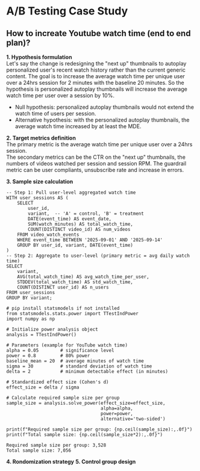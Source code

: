 # A/B Testing Case Study

## How to increate Youtube watch time (end to end plan)?

**1. Hypothesis formulation**  
Let's say the change is redesigning the "next up" thumbnails to autoplay personalized user's recent watch history rather than the current generic content. The goal is to increase the average watch time per unique user over a 24hrs session for 2 minutes with the baseline 20 minutes. So the hypothesis is personalized autoplay thumbnails will increase the average watch time per user over a session by 10%.
- Null hypothesis: personalized autoplay thumbnails would not extend the watch time of users per session.  
- Alternative hypothesis: with the personalized autoplay thumbnails, the average watch time increased by at least the MDE.

**2. Target metrics definition**  
The primary metric is the average watch time per unique user over a 24hrs session.  
The secondary metrics can be the CTR on the "next up" thumbnails, the numbers of videos watched per session and session RPM.
The guardrail metric can be user compliants, unsubscribe rate and increase in errors.

**3. Sample size calculation**
```
-- Step 1: Pull user-level aggregated watch time
WITH user_sessions AS (
    SELECT
        user_id,
        variant,  -- 'A' = control, 'B' = treatment
        DATE(event_time) AS event_date,
        SUM(watch_minutes) AS total_watch_time,
        COUNT(DISTINCT video_id) AS num_videos
    FROM video_watch_events
    WHERE event_time BETWEEN '2025-09-01' AND '2025-09-14'
    GROUP BY user_id, variant, DATE(event_time)
)
-- Step 2: Aggregate to user-level (primary metric = avg daily watch time)
SELECT
    variant,
    AVG(total_watch_time) AS avg_watch_time_per_user,
    STDDEV(total_watch_time) AS std_watch_time,
    COUNT(DISTINCT user_id) AS n_users
FROM user_sessions
GROUP BY variant;
```
```
# pip install statsmodels if not installed
from statsmodels.stats.power import TTestIndPower
import numpy as np

# Initialize power analysis object
analysis = TTestIndPower()

# Parameters (example for YouTube watch time)
alpha = 0.05        # significance level
power = 0.8         # 80% power
baseline_mean = 20  # average minutes of watch time
sigma = 30          # standard deviation of watch time
delta = 2           # minimum detectable effect (in minutes)

# Standardized effect size (Cohen's d)
effect_size = delta / sigma

# Calculate required sample size per group
sample_size = analysis.solve_power(effect_size=effect_size,
                                   alpha=alpha,
                                   power=power,
                                   alternative='two-sided')

print(f"Required sample size per group: {np.ceil(sample_size):,.0f}")
print(f"Total sample size: {np.ceil(sample_size*2):,.0f}")
```

```
Required sample size per group: 3,528
Total sample size: 7,056
```
**4. Rondomization strategy**
**5. Control group design**


